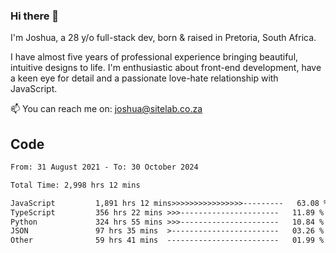 ### Hi there 👋

I'm Joshua, a 28 y/o full-stack dev, born & raised in Pretoria, South Africa. 

I have almost five years of professional experience bringing beautiful, intuitive designs to life. I'm enthusiastic about front-end development, have a keen eye for detail and a passionate love-hate relationship with JavaScript.

📫 You can reach me on: joshua@sitelab.co.za

## **Code**

<!--START_SECTION:waka-->

```txt
From: 31 August 2021 - To: 30 October 2024

Total Time: 2,998 hrs 12 mins

JavaScript         1,891 hrs 12 mins>>>>>>>>>>>>>>>>---------   63.08 %
TypeScript         356 hrs 22 mins >>>----------------------   11.89 %
Python             324 hrs 55 mins >>>----------------------   10.84 %
JSON               97 hrs 35 mins  >------------------------   03.26 %
Other              59 hrs 41 mins  -------------------------   01.99 %
```

<!--END_SECTION:waka-->
